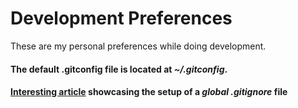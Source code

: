# Development Preferences

These are my personal preferences while doing development.

#### The default .gitconfig file is located at *~/.gitconfig*.
#### [Interesting article](http://blog.niketpathak.com/tricks/creating-a-global-gitignore/) showcasing the setup of a *global .gitignore* file
